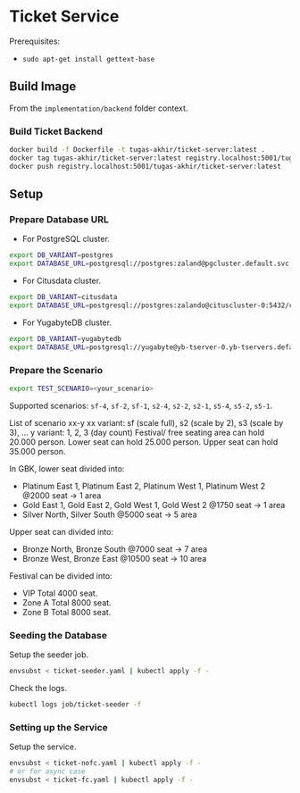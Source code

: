 # Ticket Service

Prerequisites:

- `sudo apt-get install gettext-base`

## Build Image

From the `implementation/backend` folder context.

### Build Ticket Backend

```bash
docker build -f Dockerfile -t tugas-akhir/ticket-server:latest .
docker tag tugas-akhir/ticket-server:latest registry.localhost:5001/tugas-akhir/ticket-server:latest
docker push registry.localhost:5001/tugas-akhir/ticket-server:latest
```

## Setup

### Prepare Database URL

- For PostgreSQL cluster.

```bash
export DB_VARIANT=postgres
export DATABASE_URL=postgresql://postgres:zaland@pgcluster.default.svc.cluster.local,pgcluster-repl.default.svc.cluster.local:5432/postgres?target_session_attrs=read-write
```

- For Citusdata cluster.

```bash
export DB_VARIANT=citusdata
export DATABASE_URL=postgresql://postgres:zalando@cituscluster-0:5432/citus
```

- For YugabyteDB cluster.

```bash
export DB_VARIANT=yugabytedb
export DATABASE_URL=postgresql://yugabyte@yb-tserver-0.yb-tservers.default.svc.cluster.local:5433,yb-tserver-1.yb-tservers.default.svc.cluster.local:5433/yugabyte
```

### Prepare the Scenario

```bash
export TEST_SCENARIO=<your_scenario>
```

Supported scenarios: `sf-4`, `sf-2`, `sf-1`, `s2-4`, `s2-2`, `s2-1`, `s5-4`, `s5-2`, `s5-1`.

List of scenario
xx-y
xx variant: sf (scale full), s2 (scale by 2), s3 (scale by 3), ...
y variant: 1, 2, 3 (day count)
Festival/ free seating area can hold 20.000 person.
Lower seat can hold 25.000 person.
Upper seat can hold 35.000 person.

In GBK, lower seat divided into:

- Platinum East 1, Platinum East 2, Platinum West 1, Platinum West 2 @2000 seat -> 1 area
- Gold East 1, Gold East 2, Gold West 1, Gold West 2 @1750 seat -> 1 area
- Silver North, Silver South @5000 seat -> 5 area
  
Upper seat can divided into:

- Bronze North, Bronze South @7000 seat -> 7 area
- Bronze West, Bronze East @10500 seat -> 10 area

Festival can be divided into:

- VIP Total 4000 seat.
- Zone A Total 8000 seat.
- Zone B Total 8000 seat.

### Seeding the Database

Setup the seeder job.

```bash
envsubst < ticket-seeder.yaml | kubectl apply -f -
```

Check the logs.

```bash
kubectl logs job/ticket-seeder -f
```

### Setting up the Service

Setup the service.

```bash
envsubst < ticket-nofc.yaml | kubectl apply -f -
# or for async case
envsubst < ticket-fc.yaml | kubectl apply -f -
```
